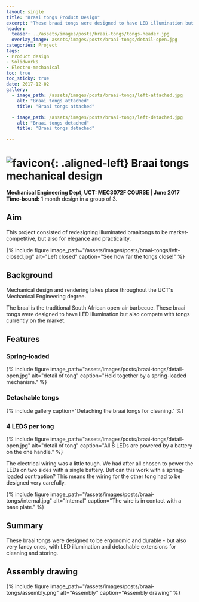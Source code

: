 ```yaml
---
layout: single
title: "Braai tongs Product Design"
excerpt: "These braai tongs were designed to have LED illumination but also compete with tongs currently on the market."
header:
  teaser: ../assets/images/posts/braai-tongs/tongs-header.jpg
  overlay_image: assets/images/posts/braai-tongs/detail-open.jpg
categories: Project
tags:
- Product design
- Solidworks
- Electro-mechanical
toc: true
toc_sticky: true
date: 2017-12-02
gallery:
  - image_path: /assets/images/posts/braai-tongs/left-attached.jpg
    alt: "Braai tongs attached"
    title: "Braai tongs attached"

  - image_path: /assets/images/posts/braai-tongs/left-detached.jpg
    alt: "Braai tongs detached"
    title: "Braai tongs detached"

---
```


# ![favicon](/assets/images/favicon.jpg){: .aligned-left} Braai tongs mechanical design
**Mechanical Engineering Dept, UCT: MEC3072F COURSE | June 2017**
**Time-bound:** 1 month design in a group of 3.

## Aim
This project consisted of redesigning illuminated braaitongs to be market-competitive, but also for elegance and practicality.

{%
include figure
image_path="/assets/images/posts/braai-tongs/left-closed.jpg"
alt="Left closed"
caption="See how far the tongs close!"
%}

## Background
Mechanical design and rendering takes place throughout the UCT's Mechanical Engineering degree.

The braai is the traditional South African open-air barbecue. These braai tongs were designed to have LED illumination but also compete with tongs currently on the market.

## Features
### Spring-loaded
{%
include figure
image_path="assets/images/posts/braai-tongs/detail-open.jpg"
alt="detail of tong"
caption="Held together by a spring-loaded mechanism."
%}

### Detachable tongs

{% include gallery caption="Detaching the braai tongs for cleaning." %}

### 4 LEDS per tong

{%
include figure
image_path="assets/images/posts/braai-tongs/detail-open.jpg"
alt="detail of tong"
caption="All 8 LEDs are powered by a battery on the one handle."
%}

The electrical wiring was a little tough. We had after all chosen to power the LEDs on two sides with a single battery. But can this work with a spring-loaded contraption? This means the wiring for the other tong had to be designed very carefully.

{%
include figure
image_path="/assets/images/posts/braai-tongs/internal.jpg"
alt="Internal"
caption="The wire is in contact with a base plate."
%}

## Summary
These braai tongs were designed to be ergonomic and durable - but also very fancy ones, with LED illumination and detachable extensions for cleaning and storing.

## Assembly drawing
{%
include figure
image_path="/assets/images/posts/braai-tongs/assembly.png"
alt="Assembly"
caption="Assembly drawing"
%}
